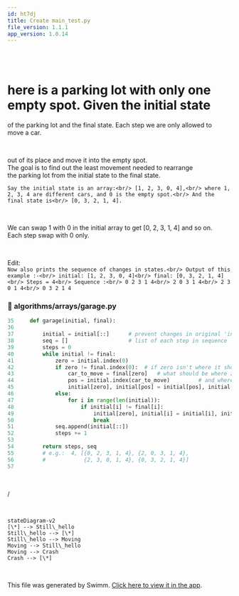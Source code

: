 ```yaml
---
id: ht7dj
title: Create main_test.py
file_version: 1.1.1
app_version: 1.0.14
---
```


<br/>

<br/>

# here is a parking lot with only one empty spot. Given the initial state

of the parking lot and the final state. Each step we are only allowed to<br/>
move a car.

<!-- empty line --><br/>

out of its place and move it into the empty spot.<br/>
The goal is to find out the least movement needed to rearrange<br/>
the parking lot from the initial state to the final state.

`Say the initial state is an array:<br/> [1, 2, 3, 0, 4],<br/> where 1, 2, 3, 4 are different cars, and 0 is the empty spot.<br/> And the final state is<br/> [0, 3, 2, 1, 4].`

<!-- empty line --><br/>

We can swap 1 with 0 in the initial array to get \[0, 2, 3, 1, 4\] and so on.<br/>
Each step swap with 0 only.

<!-- empty line --><br/>

Edit:<br/>
`Now also prints the sequence of changes in states.<br/> Output of this example :-<br/> initial: [1, 2, 3, 0, 4]<br/> final: [0, 3, 2, 1, 4]<br/> Steps = 4<br/> Sequence :<br/> 0 2 3 1 4<br/> 2 0 3 1 4<br/> 2 3 0 1 4<br/> 0 3 2 1 4`
<!-- NOTE-swimm-snippet: the lines below link your snippet to Swimm -->
### 📄 algorithms/arrays/garage.py
```python
35     def garage(initial, final):
36     
37         initial = initial[::]      # prevent changes in original 'initial'
38         seq = []                   # list of each step in sequence
39         steps = 0
40         while initial != final:
41             zero = initial.index(0)
42             if zero != final.index(0):  # if zero isn't where it should be,
43                 car_to_move = final[zero]   # what should be where zero is,
44                 pos = initial.index(car_to_move)         # and where is it?
45                 initial[zero], initial[pos] = initial[pos], initial[zero]
46             else:
47                 for i in range(len(initial)):
48                     if initial[i] != final[i]:
49                         initial[zero], initial[i] = initial[i], initial[zero]
50                         break
51             seq.append(initial[::])
52             steps += 1
53     
54         return steps, seq       
55         # e.g.:  4, [{0, 2, 3, 1, 4}, {2, 0, 3, 1, 4}, 
56         #            {2, 3, 0, 1, 4}, {0, 3, 2, 1, 4}]
57     
```

<br/>

/

<br/>

<!--MERMAID {width:50}-->
```mermaid
stateDiagram-v2
[\*] --> Still\_hello
Still\_hello --> [\*]
Still\_hello --> Moving
Moving --> Still\_hello
Moving --> Crash
Crash --> [\*]
```
<!--MCONTENT {content: "stateDiagram-v2<br/>\n\\[\\*\\] \\-\\-\\> Still\\_hello<br/>\nStill\\_hello \\-\\-\\> \\[\\*\\]<br/>\nStill\\_hello \\-\\-\\> Moving<br/>\nMoving \\-\\-\\> Still\\_hello<br/>\nMoving \\-\\-\\> Crash<br/>\nCrash \\-\\-\\> \\[\\*\\]<br/>"} --->

<br/>

This file was generated by Swimm. [Click here to view it in the app](https://app.swimm.io/repos/Z2l0aHViJTNBJTNBYWxnb3JpdGhtcyUzQSUzQWl0YXlnMjU=/docs/ht7dj).
